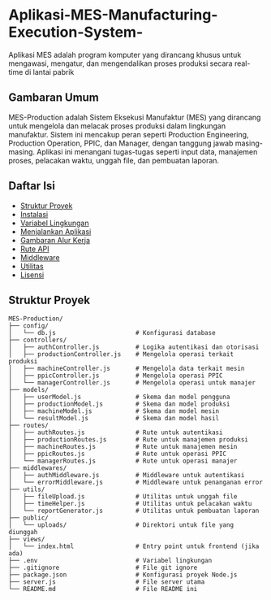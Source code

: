 # Aplikasi-MES-Manufacturing-Execution-System-
Aplikasi MES adalah program komputer yang dirancang khusus untuk mengawasi, mengatur, dan mengendalikan proses produksi secara real-time di lantai pabrik
## Gambaran Umum

MES-Production adalah Sistem Eksekusi Manufaktur (MES) yang dirancang untuk mengelola dan melacak proses produksi dalam lingkungan manufaktur. Sistem ini mencakup peran seperti Production Engineering, Production Operation, PPIC, dan Manager, dengan tanggung jawab masing-masing. Aplikasi ini menangani tugas-tugas seperti input data, manajemen proses, pelacakan waktu, unggah file, dan pembuatan laporan.

## Daftar Isi

- [Struktur Proyek](#struktur-proyek)
- [Instalasi](#instalasi)
- [Variabel Lingkungan](#variabel-lingkungan)
- [Menjalankan Aplikasi](#menjalankan-aplikasi)
- [Gambaran Alur Kerja](#gambaran-alur-kerja)
- [Rute API](#rute-api)
- [Middleware](#middleware)
- [Utilitas](#utilitas)
- [Lisensi](#lisensi)

## Struktur Proyek

```plaintext
MES-Production/
├── config/
│   └── db.js                      # Konfigurasi database
├── controllers/
│   ├── authController.js          # Logika autentikasi dan otorisasi
│   ├── productionController.js    # Mengelola operasi terkait produksi
│   ├── machineController.js       # Mengelola data terkait mesin
│   ├── ppicController.js          # Mengelola operasi PPIC
│   └── managerController.js       # Mengelola operasi untuk manajer
├── models/
│   ├── userModel.js               # Skema dan model pengguna
│   ├── productionModel.js         # Skema dan model produksi
│   ├── machineModel.js            # Skema dan model mesin
│   └── resultModel.js             # Skema dan model hasil
├── routes/
│   ├── authRoutes.js              # Rute untuk autentikasi
│   ├── productionRoutes.js        # Rute untuk manajemen produksi
│   ├── machineRoutes.js           # Rute untuk manajemen mesin
│   ├── ppicRoutes.js              # Rute untuk operasi PPIC
│   └── managerRoutes.js           # Rute untuk operasi manajer
├── middlewares/
│   ├── authMiddleware.js          # Middleware untuk autentikasi
│   └── errorMiddleware.js         # Middleware untuk penanganan error
├── utils/
│   ├── fileUpload.js              # Utilitas untuk unggah file
│   ├── timeHelper.js              # Utilitas untuk pelacakan waktu
│   └── reportGenerator.js         # Utilitas untuk pembuatan laporan
├── public/
│   └── uploads/                   # Direktori untuk file yang diunggah
├── views/
│   └── index.html                 # Entry point untuk frontend (jika ada)
├── .env                           # Variabel lingkungan
├── .gitignore                     # File git ignore
├── package.json                   # Konfigurasi proyek Node.js
├── server.js                      # File server utama
└── README.md                      # File README ini
